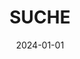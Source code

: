 ---
description: "Search the site."
layout: "paige/search"
title: "SUCHE"
date: "2024-01-01"

menus:
  main:
    weight: 100

paige:
  feed:
    hide_page: true
  search:
    hide_page: true
---